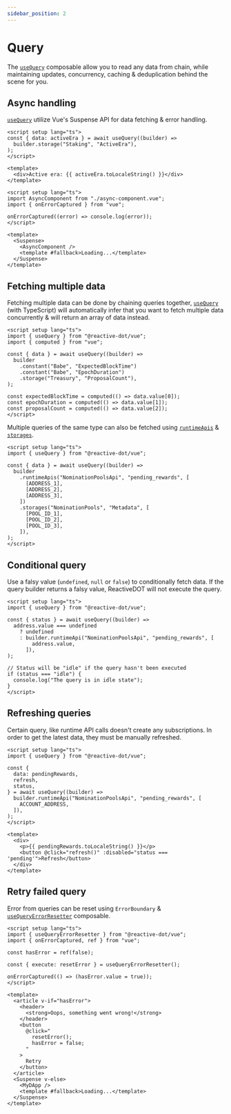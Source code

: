 ```yaml
---
sidebar_position: 2
---
```


# Query

The [`useQuery`](/api/vue/function/useQuery) composable allow you to read any data from chain, while maintaining updates, concurrency, caching & deduplication behind the scene for you.

## Async handling

[`useQuery`](/api/vue/function/useQuery) utilize Vue's Suspense API for data fetching & error handling.

```vue title="async-component.vue"
<script setup lang="ts">
const { data: activeEra } = await useQuery((builder) =>
  builder.storage("Staking", "ActiveEra"),
);
</script>

<template>
  <div>Active era: {{ activeEra.toLocaleString() }}</div>
</template>
```

```vue title="app.vue"
<script setup lang="ts">
import AsyncComponent from "./async-component.vue";
import { onErrorCaptured } from "vue";

onErrorCaptured((error) => console.log(error));
</script>

<template>
  <Suspense>
    <AsyncComponent />
    <template #fallback>Loading...</template>
  </Suspense>
</template>
```

## Fetching multiple data

Fetching multiple data can be done by chaining queries together, [`useQuery`](/api/vue/function/useQuery) (with TypeScript) will automatically infer that you want to fetch multiple data concurrently & will return an array of data instead.

```vue
<script setup lang="ts">
import { useQuery } from "@reactive-dot/vue";
import { computed } from "vue";

const { data } = await useQuery((builder) =>
  builder
    .constant("Babe", "ExpectedBlockTime")
    .constant("Babe", "EpochDuration")
    .storage("Treasury", "ProposalCount"),
);

const expectedBlockTime = computed(() => data.value[0]);
const epochDuration = computed(() => data.value[1]);
const proposalCount = computed(() => data.value[2]);
</script>
```

Multiple queries of the same type can also be fetched using [`runtimeApis`](/api/core/class/Query#runtimeApis) & [`storages`](/api/core/class/Query#storages).

```vue
<script setup lang="ts">
import { useQuery } from "@reactive-dot/vue";

const { data } = await useQuery((builder) =>
  builder
    .runtimeApis("NominationPoolsApi", "pending_rewards", [
      [ADDRESS_1],
      [ADDRESS_2],
      [ADDRESS_3],
    ])
    .storages("NominationPools", "Metadata", [
      [POOL_ID_1],
      [POOL_ID_2],
      [POOL_ID_3],
    ]),
);
</script>
```

## Conditional query

Use a falsy value (`undefined`, `null` or `false`) to conditionally fetch data. If the query builder returns a falsy value, ReactiveDOT will not execute the query.

```vue
<script setup lang="ts">
import { useQuery } from "@reactive-dot/vue";

const { status } = await useQuery((builder) =>
  address.value === undefined
    ? undefined
    : builder.runtimeApi("NominationPoolsApi", "pending_rewards", [
        address.value,
      ]),
);

// Status will be "idle" if the query hasn't been executed
if (status === "idle") {
  console.log("The query is in idle state");
}
</script>
```

## Refreshing queries

Certain query, like runtime API calls doesn't create any subscriptions. In order to get the latest data, they must be manually refreshed.

```vue
<script setup lang="ts">
import { useQuery } from "@reactive-dot/vue";

const {
  data: pendingRewards,
  refresh,
  status,
} = await useQuery((builder) =>
  builder.runtimeApi("NominationPoolsApi", "pending_rewards", [
    ACCOUNT_ADDRESS,
  ]),
);
</script>

<template>
  <div>
    <p>{{ pendingRewards.toLocaleString() }}</p>
    <button @click="refresh()" :disabled="status === 'pending'">Refresh</button>
  </div>
</template>
```

## Retry failed query

Error from queries can be reset using `ErrorBoundary` & [`useQueryErrorResetter`](/api/vue/function/useQueryErrorResetter) composable.

```vue
<script setup lang="ts">
import { useQueryErrorResetter } from "@reactive-dot/vue";
import { onErrorCaptured, ref } from "vue";

const hasError = ref(false);

const { execute: resetError } = useQueryErrorResetter();

onErrorCaptured(() => (hasError.value = true));
</script>

<template>
  <article v-if="hasError">
    <header>
      <strong>Oops, something went wrong!</strong>
    </header>
    <button
      @click="
        resetError();
        hasError = false;
      "
    >
      Retry
    </button>
  </article>
  <Suspense v-else>
    <MyDApp />
    <template #fallback>Loading...</template>
  </Suspense>
</template>
```
